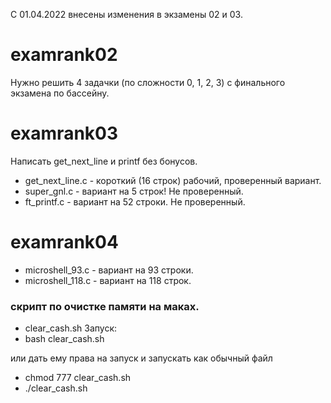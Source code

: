 С 01.04.2022 внесены изменения в экзамены 02 и 03.

# examrank02
Нужно решить 4 задачки (по сложности 0, 1, 2, 3) с финального экзамена по бассейну.

# examrank03
Написать get_next_line и printf без бонусов.
- get_next_line.c - короткий (16 строк) рабочий, проверенный вариант.
- super_gnl.c - вариант на 5 строк! Не проверенный.
- ft_printf.c - вариант на 52 строки. Не проверенный.

# examrank04
-  microshell_93.c - вариант на 93 строки.
-  microshell_118.c - вариант на 118 строк.

### скрипт по очистке памяти на маках.
- clear_cash.sh
Запуск:
- bash clear_cash.sh

или дать ему права на запуск и запускать как обычный файл

- chmod 777 clear_cash.sh
- ./clear_cash.sh
